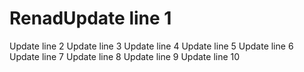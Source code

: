 # RenadUpdate line 1
Update line 2
Update line 3
Update line 4
Update line 5
Update line 6
Update line 7
Update line 8
Update line 9
Update line 10
